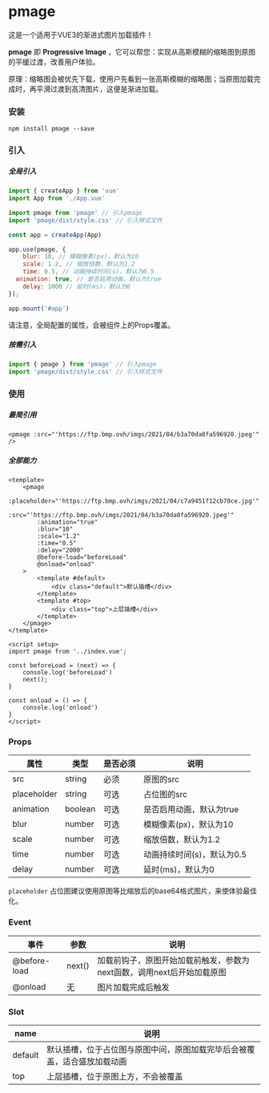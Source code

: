 # pmage
这是一个适用于VUE3的渐进式图片加载插件！

**pmage** 即 **Progressive Image** ，它可以帮您：实现从高斯模糊的缩略图到原图的平缓过渡，改善用户体验。

原理：缩略图会被优先下载，使用户先看到一张高斯模糊的缩略图；当原图加载完成时，再平滑过渡到高清图片，这便是渐进加载。

### 安装

```
npm install pmage --save
```

### 引入

##### 全局引入

```javascript
import { createApp } from 'vue'
import App from './App.vue'

import pmage from 'pmage' // 引入pmage
import 'pmage/dist/style.css' // 引入样式文件

const app = createApp(App)

app.use(pmage, {
	blur: 10, // 模糊像素(px)，默认为10
	scale: 1.2, // 缩放倍数，默认为1.2
	time: 0.5, // 动画持续时间(s)，默认为0.5
  animation: true, // 是否启用动画，默认为true
	delay: 1000 // 延时(ms)，默认为0
});

app.mount('#app')
```

请注意，全局配置的属性，会被组件上的Props覆盖。

##### 按需引入

```javascript
import { pmage } from 'pmage' // 引入pmage
import 'pmage/dist/style.css' // 引入样式文件
```

### 使用

##### 最简引用

```vue
<pmage :src="'https://ftp.bmp.ovh/imgs/2021/04/b3a70da0fa596920.jpeg'" />
```

##### 全部能力

```vue
<template>
	<pmage
		:placeholder="'https://ftp.bmp.ovh/imgs/2021/04/c7a9451f12cb70ce.jpg'"
		:src="'https://ftp.bmp.ovh/imgs/2021/04/b3a70da0fa596920.jpeg'"
		:animation="true"
		:blur="10"
		:scale="1.2"
		:time="0.5"
		:delay="2000"
		@before-load="beforeLoad"
		@onload="onload"
	>
		<template #default>
			<div class="default">默认插槽</div>
		</template>
		<template #top>
			<div class="top">上层插槽</div>
		</template>
	</pmage>
</template>
	
<script setup>
import pmage from '../index.vue';

const beforeLoad = (next) => {
	console.log('beforeLoad')
	next();
}

const onload = () => {
	console.log('onload')
}
</script>
```

### Props

| 属性        | 类型    | 是否必须 | 说明                       |
| ----------- | ------- | -------- | -------------------------- |
| src         | string  | 必须     | 原图的src                  |
| placeholder | string  | 可选     | 占位图的src                |
| animation   | boolean | 可选     | 是否启用动画，默认为true   |
| blur        | number  | 可选     | 模糊像素(px)，默认为10     |
| scale       | number  | 可选     | 缩放倍数，默认为1.2        |
| time        | number  | 可选     | 动画持续时间(s)，默认为0.5 |
| delay       | number  | 可选     | 延时(ms)，默认为0          |

`placeholder` 占位图建议使用原图等比缩放后的base64格式图片，来使体验最佳化。

### Event

| 事件         | 参数   | 说明                                                         |
| ------------ | ------ | ------------------------------------------------------------ |
| @before-load | next() | 加载前钩子，原图开始加载前触发，参数为next函数，调用next后开始加载原图 |
| @onload      | 无     | 图片加载完成后触发                                           |

### Slot

| name    | 说明                                                         |
| ------- | ------------------------------------------------------------ |
| default | 默认插槽，位于占位图与原图中间，原图加载完毕后会被覆盖，适合盛放加载动画 |
| top     | 上层插槽，位于原图上方，不会被覆盖                           |

